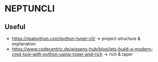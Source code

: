 # NEPTUNCLI

## Useful
* https://realpython.com/python-typer-cli/ -> project-structure & explanation
* https://www.codecentric.de/wissens-hub/blog/lets-build-a-modern-cmd-tool-with-python-using-typer-and-rich -> rich & taper